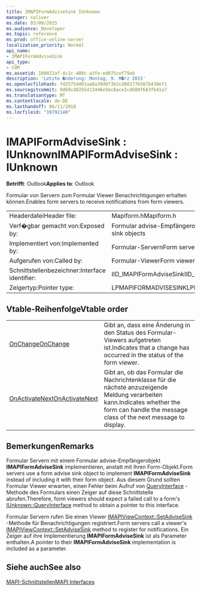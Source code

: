 ```yaml
---
title: IMAPIFormAdviseSink IUnknown
manager: soliver
ms.date: 03/09/2015
ms.audience: Developer
ms.topic: reference
ms.prod: office-online-server
localization_priority: Normal
api_name:
- IMAPIFormAdviseSink
api_type:
- COM
ms.assetid: 180022af-4c1c-408c-a3fe-ed075cef79ab
description: 'Letzte �nderung: Montag, 9. M�rz 2015'
ms.openlocfilehash: fd2575d401aa8a39d6f3b2cd08377b587b430ef1
ms.sourcegitcommit: 9d60cd82b5413446e5bc8ace2cd689f683fb41a7
ms.translationtype: MT
ms.contentlocale: de-DE
ms.lasthandoff: 06/11/2018
ms.locfileid: "19792140"
---
```

# <a name="imapiformadvisesink--iunknown"></a><span data-ttu-id="9c4ad-103">IMAPIFormAdviseSink : IUnknown</span><span class="sxs-lookup"><span data-stu-id="9c4ad-103">IMAPIFormAdviseSink : IUnknown</span></span>

  
  
<span data-ttu-id="9c4ad-104">**Betrifft**: Outlook</span><span class="sxs-lookup"><span data-stu-id="9c4ad-104">**Applies to**: Outlook</span></span> 
  
<span data-ttu-id="9c4ad-105">Formular von Servern zum Formular Viewer Benachrichtigungen erhalten können.</span><span class="sxs-lookup"><span data-stu-id="9c4ad-105">Enables form servers to receive notifications from form viewers.</span></span> 
  
|||
|:-----|:-----|
|<span data-ttu-id="9c4ad-106">Headerdatei</span><span class="sxs-lookup"><span data-stu-id="9c4ad-106">Header file:</span></span>  <br/> |<span data-ttu-id="9c4ad-107">Mapiform.h</span><span class="sxs-lookup"><span data-stu-id="9c4ad-107">Mapiform.h</span></span>  <br/> |
|<span data-ttu-id="9c4ad-108">Verf�gbar gemacht von:</span><span class="sxs-lookup"><span data-stu-id="9c4ad-108">Exposed by:</span></span>  <br/> |<span data-ttu-id="9c4ad-109">Formular advise-Empfängerobjekten</span><span class="sxs-lookup"><span data-stu-id="9c4ad-109">Form advise sink objects</span></span>  <br/> |
|<span data-ttu-id="9c4ad-110">Implementiert von:</span><span class="sxs-lookup"><span data-stu-id="9c4ad-110">Implemented by:</span></span>  <br/> |<span data-ttu-id="9c4ad-111">Formular-Servern</span><span class="sxs-lookup"><span data-stu-id="9c4ad-111">Form servers</span></span>  <br/> |
|<span data-ttu-id="9c4ad-112">Aufgerufen von:</span><span class="sxs-lookup"><span data-stu-id="9c4ad-112">Called by:</span></span>  <br/> |<span data-ttu-id="9c4ad-113">Formular-Viewer</span><span class="sxs-lookup"><span data-stu-id="9c4ad-113">Form viewers</span></span>  <br/> |
|<span data-ttu-id="9c4ad-114">Schnittstellenbezeichner:</span><span class="sxs-lookup"><span data-stu-id="9c4ad-114">Interface identifier:</span></span>  <br/> |<span data-ttu-id="9c4ad-115">IID_IMAPIFormAdviseSink</span><span class="sxs-lookup"><span data-stu-id="9c4ad-115">IID_IMAPIFormAdviseSink</span></span>  <br/> |
|<span data-ttu-id="9c4ad-116">Zeigertyp:</span><span class="sxs-lookup"><span data-stu-id="9c4ad-116">Pointer type:</span></span>  <br/> |<span data-ttu-id="9c4ad-117">LPMAPIFORMADVISESINK</span><span class="sxs-lookup"><span data-stu-id="9c4ad-117">LPMAPIFORMADVISESINK</span></span>  <br/> |
   
## <a name="vtable-order"></a><span data-ttu-id="9c4ad-118">Vtable-Reihenfolge</span><span class="sxs-lookup"><span data-stu-id="9c4ad-118">Vtable order</span></span>

|||
|:-----|:-----|
|[<span data-ttu-id="9c4ad-119">OnChange</span><span class="sxs-lookup"><span data-stu-id="9c4ad-119">OnChange</span></span>](imapiformadvisesink-onchange.md) <br/> |<span data-ttu-id="9c4ad-120">Gibt an, dass eine Änderung in den Status des Formular-Viewers aufgetreten ist.</span><span class="sxs-lookup"><span data-stu-id="9c4ad-120">Indicates that a change has occurred in the status of the form viewer.</span></span>  <br/> |
|[<span data-ttu-id="9c4ad-121">OnActivateNext</span><span class="sxs-lookup"><span data-stu-id="9c4ad-121">OnActivateNext</span></span>](imapiformadvisesink-onactivatenext.md) <br/> |<span data-ttu-id="9c4ad-122">Gibt an, ob das Formular die Nachrichtenklasse für die nächste anzuzeigende Meldung verarbeiten kann.</span><span class="sxs-lookup"><span data-stu-id="9c4ad-122">Indicates whether the form can handle the message class of the next message to display.</span></span>  <br/> |
   
## <a name="remarks"></a><span data-ttu-id="9c4ad-123">Bemerkungen</span><span class="sxs-lookup"><span data-stu-id="9c4ad-123">Remarks</span></span>

<span data-ttu-id="9c4ad-124">Formular Servern mit einem Formular advise-Empfängerobjekt **IMAPIFormAdviseSink** implementieren, anstatt mit ihren Form-Objekt.</span><span class="sxs-lookup"><span data-stu-id="9c4ad-124">Form servers use a form advise sink object to implement **IMAPIFormAdviseSink** instead of including it with their form object.</span></span> <span data-ttu-id="9c4ad-125">Aus diesem Grund sollten Formular Viewer erwarten, einen Fehler beim Aufruf von [QueryInterface](http://msdn.microsoft.com/en-us/library/ms682521%28v=VS.85%29.aspx) -Methode des Formulars einen Zeiger auf diese Schnittstelle abrufen.</span><span class="sxs-lookup"><span data-stu-id="9c4ad-125">Therefore, form viewers should expect a failed call to a form's [IUnknown::QueryInterface](http://msdn.microsoft.com/en-us/library/ms682521%28v=VS.85%29.aspx) method to obtain a pointer to this interface.</span></span> 
  
<span data-ttu-id="9c4ad-126">Formular Servern rufen Sie einen Viewer [IMAPIViewContext::SetAdviseSink](imapiviewcontext-setadvisesink.md) -Methode für Benachrichtigungen registriert.</span><span class="sxs-lookup"><span data-stu-id="9c4ad-126">Form servers call a viewer's [IMAPIViewContext::SetAdviseSink](imapiviewcontext-setadvisesink.md) method to register for notifications.</span></span> <span data-ttu-id="9c4ad-127">Ein Zeiger auf ihre Implementierung **IMAPIFormAdviseSink** ist als Parameter enthalten.</span><span class="sxs-lookup"><span data-stu-id="9c4ad-127">A pointer to their **IMAPIFormAdviseSink** implementation is included as a parameter.</span></span> 
  
## <a name="see-also"></a><span data-ttu-id="9c4ad-128">Siehe auch</span><span class="sxs-lookup"><span data-stu-id="9c4ad-128">See also</span></span>



[<span data-ttu-id="9c4ad-129">MAPI-Schnittstellen</span><span class="sxs-lookup"><span data-stu-id="9c4ad-129">MAPI Interfaces</span></span>](mapi-interfaces.md)

